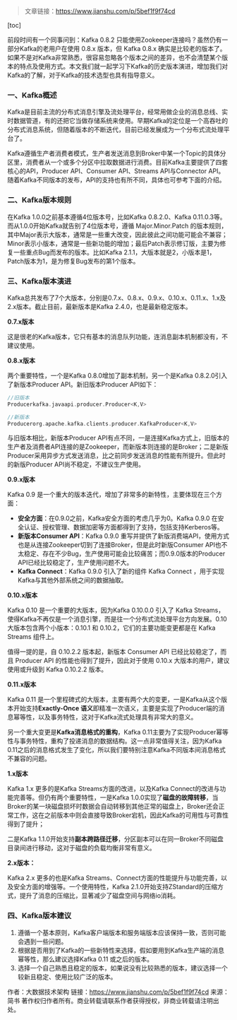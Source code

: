 > 文章链接：https://www.jianshu.com/p/5bef1f9f74cd



[toc]



前段时间有一个同事问到：Kafka 0.8.2 只能使用Zookeeper连接吗？虽然仍有一部分Kafka的老用户在使用 0.8.x 版本，但 Kafka 0.8.x 确实是比较老的版本了。如果不是对Kafka非常熟悉，很容易忽略各个版本之间的差异，也不会清楚某个版本的特点及使用方式。本文我们就一起学习下Kafka的历史版本演进，增加我们对Kafka的了解，对于Kafka的技术选型也具有指导意义。

### 一、Kafka概述

Kafka是目前主流的分布式消息引擎及流处理平台，经常用做企业的消息总线、实时数据管道，有的还把它当做存储系统来使用。早期Kafka的定位是一个高吞吐的分布式消息系统，但随着版本的不断迭代，目前已经发展成为一个分布式流处理平台了。

Kafka遵循生产者消费者模式，生产者发送消息到Broker中某一个Topic的具体分区里，消费者从一个或多个分区中拉取数据进行消费。目前Kafka主要提供了四套核心的API，Producer API、Consumer API、Streams API与Connector API。随着Kafka不同版本的发布，API的支持也有所不同，具体也可参考下面的介绍。

### 二、Kafka版本规则

在Kafka 1.0.0之前基本遵循4位版本号，比如Kafka 0.8.2.0、Kafka 0.11.0.3等。而从1.0.0开始Kafka就告别了4位版本号，遵循 Major.Minor.Patch 的版本规则，其中Major表示大版本，通常是一些重大改变，因此彼此之间功能可能会不兼容；Minor表示小版本，通常是一些新功能的增加；最后Patch表示修订版，主要为修复一些重点Bug而发布的版本。比如Kafka 2.1.1，大版本就是2，小版本是1，Patch版本为1，是为修复Bug发布的第1个版本。

### 三、Kafka版本演进

Kafka总共发布了7个大版本，分别是0.7.x、0.8.x、0.9.x、0.10.x、0.11.x、1.x及2.x版本。截止目前，最新版本是Kafka 2.4.0，也是最新稳定版本。

**0.7.x版本**

这是很老的Kafka版本，它只有基本的消息队列功能，连消息副本机制都没有，不建议使用。

**0.8.x版本**

两个重要特性，一个是Kafka 0.8.0增加了副本机制，另一个是Kafka 0.8.2.0引入了新版本Producer API。新旧版本Producer API如下：



```cpp
//旧版本
Producerkafka.javaapi.producer.Producer<K,V> 

//新版本
Producerorg.apache.kafka.clients.producer.KafkaProducer<K,V>
```

与旧版本相比，新版本Producer API有点不同，一是连接Kafka方式上，旧版本的生产者及消费者API连接的是Zookeeper，而新版本则连接的是Broker；二是新版Producer采用异步方式发送消息，比之前同步发送消息的性能有所提升。但此时的新版Producer API尚不稳定，不建议生产使用。

**0.9.x版本**

Kafka 0.9 是一个重大的版本迭代，增加了非常多的新特性，主要体现在三个方面：

- **安全方面**：在0.9.0之前，Kafka安全方面的考虑几乎为0。Kafka 0.9.0 在安全认证、授权管理、数据加密等方面都得到了支持，包括支持Kerberos等。
- **新版本Consumer API**：Kafka 0.9.0 重写并提供了新版消费端API，使用方式也是从连接Zookeeper切到了连接Broker，但是此时新版Consumer API也不太稳定、存在不少Bug，生产使用可能会比较痛苦；而0.9.0版本的Producer API已经比较稳定了，生产使用问题不大。
- **Kafka Connect**：Kafka 0.9.0 引入了新的组件 Kafka Connect ，用于实现Kafka与其他外部系统之间的数据抽取。

**0.10.x版本**

Kafka 0.10 是一个重要的大版本，因为Kafka 0.10.0.0 引入了 Kafka Streams，使得Kafka不再仅是一个消息引擎，而是往一个分布式流处理平台方向发展。0.10 大版本包含两个小版本：0.10.1 和 0.10.2，它们的主要功能变更都是在 Kafka Streams 组件上。

值得一提的是，自 0.10.2.2 版本起，新版本 Consumer API 已经比较稳定了，而且 Producer API 的性能也得到了提升，因此对于使用 0.10.x 大版本的用户，建议使用或升级到 Kafka 0.10.2.2 版本。

**0.11.x版本**

Kafka 0.11 是一个里程碑式的大版本，主要有两个大的变更，一是Kafka从这个版本开始支持**Exactly-Once 语义**即精准一次语义，主要是实现了Producer端的消息幂等性，以及事务特性，这对于Kafka流式处理具有非常大的意义。

另一个重大变更是**Kafka消息格式的重构**，Kafka 0.11主要为了实现Producer幂等性与事务特性，重构了投递消息的数据结构。这一点非常值得关注，因为Kafka 0.11之后的消息格式发生了变化，所以我们要特别注意Kafka不同版本间消息格式不兼容的问题。

**1.x版本**

Kafka 1.x 更多的是Kafka Streams方面的改进，以及Kafka Connect的改进与功能完善等。但仍有两个重要特性，一是Kafka 1.0.0实现了**磁盘的故障转移**，当Broker的某一块磁盘损坏时数据会自动转移到其他正常的磁盘上，Broker还会正常工作，这在之前版本中则会直接导致Broker宕机，因此Kafka的可用性与可靠性得到了提升；

二是Kafka 1.1.0开始支持**副本跨路径迁移**，分区副本可以在同一Broker不同磁盘目录间进行移动，这对于磁盘的负载均衡非常有意义。

**2.x版本：**

Kafka 2.x 更多的也是Kafka Streams、Connect方面的性能提升与功能完善，以及安全方面的增强等。一个使用特性，Kafka 2.1.0开始支持ZStandard的压缩方式，提升了消息的压缩比，显著减少了磁盘空间与网络io消耗。

### 四、Kafka版本建议

1. 遵循一个基本原则，Kafka客户端版本和服务端版本应该保持一致，否则可能会遇到一些问题。
2. 根据是否用到了Kafka的一些新特性来选择，假如要用到Kafka生产端的消息幂等性，那么建议选择Kafka 0.11 或之后的版本。
3. 选择一个自己熟悉且稳定的版本，如果说没有比较熟悉的版本，建议选择一个较新且稳定、使用比较广泛的版本。



作者：大数据技术架构
链接：https://www.jianshu.com/p/5bef1f9f74cd
来源：简书
著作权归作者所有。商业转载请联系作者获得授权，非商业转载请注明出处。